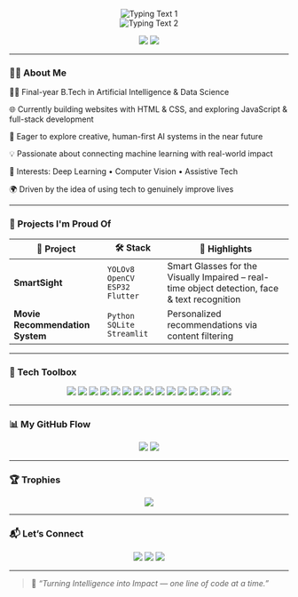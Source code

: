 <p align="center">
  <!-- First line: typing 3s + pause 2s + erase 3s = 8s total -->
  <img src="https://readme-typing-svg.demolab.com?font=Fira+Code&size=28&duration=3000&pause=2000&color=00BFA6&center=true&vCenter=true&width=600&lines=Hey+there!+I%27m+Abhay+V+B+%F0%9F%A7%A0%F0%9F%92%BB" alt="Typing Text 1"/>
  <br/>
  <!-- Second line: delay 8000ms (8s), typing 3s + pause 2s + erase 3s -->
  <img src="https://readme-typing-svg.demolab.com?font=Fira+Code&size=28&duration=3000&pause=2000&color=FF6B6B&center=true&vCenter=true&width=600&delay=8000&lines=Turning+Intelligence+into+Impact" alt="Typing Text 2"/>
</p>



<p align="center">
  <img src="https://img.shields.io/badge/FinalYear%20AI%26DS%20Student-3E92CC?style=for-the-badge&logo=graduation-cap&logoColor=white"/>
  <img src="https://img.shields.io/badge/MITS,Kerala-FFD93D?style=for-the-badge&logo=google-maps&logoColor=black"/>
</p>

---

### 👨‍💻 About Me

🧑‍🎓 Final-year B.Tech in Artificial Intelligence & Data Science

🌐 Currently building websites with HTML & CSS, and exploring JavaScript & full-stack development

🚀 Eager to explore creative, human-first AI systems in the near future

💡 Passionate about connecting machine learning with real-world impact

🧠 Interests: Deep Learning • Computer Vision • Assistive Tech

🌍 Driven by the idea of using tech to genuinely improve lives

---

### 🧪 Projects I'm Proud Of

| 🚀 Project | 🛠️ Stack | 🌟 Highlights |
|-----------|-----------|----------------|
| **SmartSight** | `YOLOv8` `OpenCV` `ESP32` `Flutter` | Smart Glasses for the Visually Impaired – real-time object detection, face & text recognition |
| **Movie Recommendation System** | `Python` `SQLite` `Streamlit` | Personalized recommendations via content filtering |

---

### 🧰 Tech Toolbox

<p align="center">
  <!-- Languages & Basics -->
  <img src="https://img.shields.io/badge/Python-3776AB?style=for-the-badge&logo=python&logoColor=white"/>
  <img src="https://img.shields.io/badge/JavaScript-F7DF1E?style=for-the-badge&logo=javascript&logoColor=black"/>
  <img src="https://img.shields.io/badge/HTML5-E34F26?style=for-the-badge&logo=html5&logoColor=white"/>
  <img src="https://img.shields.io/badge/CSS3-1572B6?style=for-the-badge&logo=css3&logoColor=white"/>
  
  <!-- Tools & IDEs -->
  <img src="https://img.shields.io/badge/VS%20Code-007ACC?style=for-the-badge&logo=visualstudiocode&logoColor=white"/>
  <img src="https://img.shields.io/badge/Jupyter-F37626?style=for-the-badge&logo=jupyter&logoColor=white"/>
  <img src="https://img.shields.io/badge/Git-F05032?style=for-the-badge&logo=git&logoColor=white"/>
  <img src="https://img.shields.io/badge/GitHub-181717?style=for-the-badge&logo=github&logoColor=white"/>

  <!-- Backend & Frameworks -->
  <img src="https://img.shields.io/badge/Node.js-339933?style=for-the-badge&logo=nodedotjs&logoColor=white"/>
  <img src="https://img.shields.io/badge/Express.js-000000?style=for-the-badge&logo=express&logoColor=white"/>

  <!-- React -->
<img src="https://img.shields.io/badge/React-61DAFB?style=for-the-badge&logo=react&logoColor=black"/>

<!-- MongoDB -->
<img src="https://img.shields.io/badge/MongoDB-47A248?style=for-the-badge&logo=mongodb&logoColor=white"/>

<!-- PostgreSQL -->
<img src="https://img.shields.io/badge/PostgreSQL-4169E1?style=for-the-badge&logo=postgresql&logoColor=white"/>

  <!-- Database -->
  <img src="https://img.shields.io/badge/MySQL-4479A1?style=for-the-badge&logo=mysql&logoColor=white"/>

  <!-- Blockchain / Crypto -->
  <img src="https://img.shields.io/badge/Cryptocurrency-3C3C3D?style=for-the-badge&logo=bitcoin&logoColor=white"/>
</p>



---

### 📊 My GitHub Flow

<p align="center">
  <img src="https://github-readme-stats.vercel.app/api?username=RXCodeZero&show_icons=true&theme=tokyonight" />
  <img src="https://github-readme-streak-stats.herokuapp.com?user=RXCodeZero&theme=tokyonight" />
</p>

---

### 🏆 Trophies

<p align="center">
  <img src="https://github-profile-trophy.vercel.app/?username=abhay-117&theme=onedark&no-frame=true&column=6" />
</p>

---

### 📬 Let’s Connect

<p align="center">
  <a href="https://www.linkedin.com/in/abhay-v-b-950202282/"><img src="https://img.shields.io/badge/LinkedIn-blue?style=for-the-badge&logo=linkedin" /></a>
  <a href="mailto:your.email@example.com"><img src="https://img.shields.io/badge/Gmail-D14836?style=for-the-badge&logo=gmail&logoColor=white" /></a>
  <a href="https://www.instagram.com/your-handle"><img src="https://img.shields.io/badge/Instagram-E4405F?style=for-the-badge&logo=instagram&logoColor=white" /></a>
</p>

---

> 🧠 _“Turning Intelligence into Impact — one line of code at a time.”_
